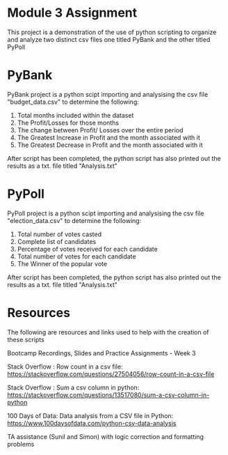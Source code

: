 # Module 3 Assignment

This project is a demonstration of the use of python scripting to organize and analyze two distinct csv files one titled PyBank and the other titled PyPoll

# PyBank
PyBank project is a python scipt importing and analysising the csv file "budget_data.csv" to determine the following:

1. Total months included within the dataset
2. The Profit/Losses for those months
3. The change between Profit/ Losses over the entire period
5. The Greatest Increase in Profit and the month associated with it
6. The Greatest Decrease in Profit and the month associated with it

After script has been completed, the python script has also printed out the results as a txt. file titled "Analysis.txt" 

# PyPoll
PyPoll project is a python scipt importing and analysising the csv file "election_data.csv" to determine the following:

1. Total number of votes casted
2. Complete list of candidates
3. Percentage of votes received for each candidate
4. Total number of votes for each candidate
5. The Winner of the popular vote

After script has been completed, the python script has also printed out the results as a txt. file titled "Analysis.txt" 

# Resources
The following are resources and links used to help with the creation of these scripts

Bootcamp Recordings, Slides and Practice Assignments - Week 3

Stack Overflow : Row count in a csv file: 
https://stackoverflow.com/questions/27504056/row-count-in-a-csv-file

Stack Overflow : Sum a csv column in python:
https://stackoverflow.com/questions/13517080/sum-a-csv-column-in-python

100 Days of Data: Data analysis from a CSV file in Python: 
https://www.100daysofdata.com/python-csv-data-analysis

TA assistance (Sunil and Simon) with logic correction and formatting problems 
